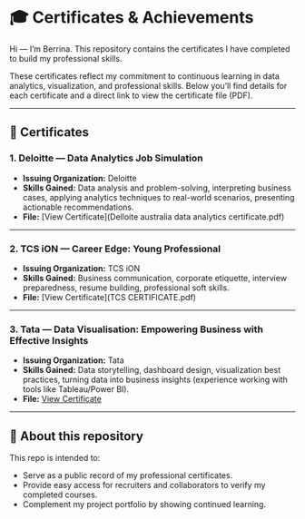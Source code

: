 # 🎓 Certificates & Achievements

Hi — I’m Berrina. This repository contains the certificates I have completed to build my professional skills. 

These certificates reflect my commitment to continuous learning in data analytics, visualization, and professional skills. Below you’ll find details for each certificate and a direct link to view the certificate file (PDF).

---

## 📜 Certificates

### 1. Deloitte — Data Analytics Job Simulation

* **Issuing Organization:** Deloitte
* **Skills Gained:** Data analysis and problem-solving, interpreting business cases, applying analytics techniques to real-world scenarios, presenting actionable recommendations.
* **File:** [View Certificate](Delloite australia data analytics certificate.pdf)

---

### 2. TCS iON — Career Edge: Young Professional

* **Issuing Organization:** TCS iON
* **Skills Gained:** Business communication, corporate etiquette, interview preparedness, resume building, professional soft skills.
* **File:** [View Certificate](TCS CERTIFICATE.pdf)

---

### 3. Tata — Data Visualisation: Empowering Business with Effective Insights

* **Issuing Organization:** Tata
* **Skills Gained:** Data storytelling, dashboard design, visualization best practices, turning data into business insights (experience working with tools like Tableau/Power BI).
* **File:** [View Certificate](tata_completion_certificate.pdf)

---

## 🚀 About this repository

This repo is intended to:

* Serve as a public record of my professional certificates.
* Provide easy access for recruiters and collaborators to verify my completed courses.
* Complement my project portfolio by showing continued learning.

